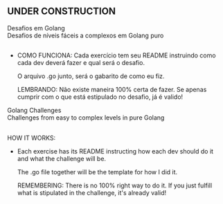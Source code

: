 ## UNDER CONSTRUCTION

 Desafios em Golang <br>
 Desafios de níveis fáceis a complexos em Golang puro
 ##

- COMO FUNCIONA:
  Cada exercício tem seu README instruindo como cada dev deverá fazer e qual será o desafio.

  O arquivo .go junto, será o gabarito de como eu fiz.

  LEMBRANDO: Não existe maneira 100% certa de fazer. Se apenas cumprir com o que está estipulado no desafio, já é valido!




Golang Challenges <br>
Challenges from easy to complex levels in pure Golang
##

HOW IT WORKS:

- Each exercise has its README instructing how each dev should do it and what the challenge will be.

  The .go file together will be the template for how I did it.

  REMEMBERING: There is no 100% right way to do it. If you just fulfill what is stipulated in the challenge, it's already valid!
